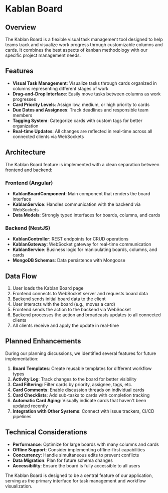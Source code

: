 # Kablan Board

## Overview

The Kablan Board is a flexible visual task management tool designed to help teams track and visualize work progress through customizable columns and cards. It combines the best aspects of kanban methodology with our specific project management needs.

## Features

- **Visual Task Management**: Visualize tasks through cards organized in columns representing different stages of work
- **Drag-and-Drop Interface**: Easily move tasks between columns as work progresses
- **Card Priority Levels**: Assign low, medium, or high priority to cards
- **Due Dates and Assignees**: Track deadlines and responsible team members
- **Tagging System**: Categorize cards with custom tags for better organization
- **Real-time Updates**: All changes are reflected in real-time across all connected clients via WebSockets

## Architecture

The Kablan Board feature is implemented with a clean separation between frontend and backend:

### Frontend (Angular)

- **KablanBoardComponent**: Main component that renders the board interface
- **KablanService**: Handles communication with the backend via WebSockets
- **Data Models**: Strongly typed interfaces for boards, columns, and cards

### Backend (NestJS)

- **KablanController**: REST endpoints for CRUD operations
- **KablanGateway**: WebSocket gateway for real-time communication
- **KablanService**: Business logic for manipulating boards, columns, and cards
- **MongoDB Schemas**: Data persistence with Mongoose

## Data Flow

1. User loads the Kablan Board page
2. Frontend connects to WebSocket server and requests board data
3. Backend sends initial board data to the client
4. User interacts with the board (e.g., moves a card)
5. Frontend sends the action to the backend via WebSocket
6. Backend processes the action and broadcasts updates to all connected clients
7. All clients receive and apply the update in real-time

## Planned Enhancements

During our planning discussions, we identified several features for future implementation:

1. **Board Templates**: Create reusable templates for different workflow types
2. **Activity Log**: Track changes to the board for better visibility
3. **Card Filtering**: Filter cards by priority, assignee, tags, etc.
4. **Card Comments**: Enable discussion threads on individual cards
5. **Card Checklists**: Add sub-tasks to cards with completion tracking
6. **Automatic Card Aging**: Visually indicate cards that haven't been updated recently
7. **Integration with Other Systems**: Connect with issue trackers, CI/CD pipelines

## Technical Considerations

- **Performance**: Optimize for large boards with many columns and cards
- **Offline Support**: Consider implementing offline-first capabilities
- **Concurrency**: Handle simultaneous edits to prevent conflicts
- **Data Migration**: Plan for future schema changes
- **Accessibility**: Ensure the board is fully accessible to all users

The Kablan Board is designed to be a central feature of our application, serving as the primary interface for task management and workflow visualization.
